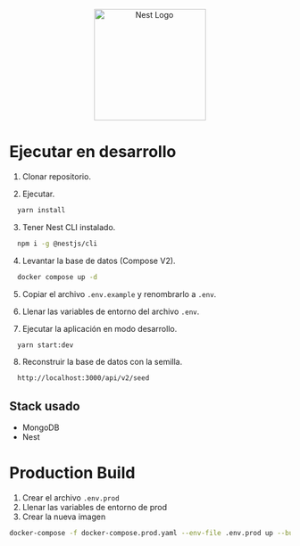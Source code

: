 <p align="center">
  <a href="http://nestjs.com/" target="blank"><img src="https://nestjs.com/img/logo-small.svg" width="200" alt="Nest Logo" /></a>
</p>

# Ejecutar en desarrollo

1. Clonar repositorio.

2. Ejecutar.

```bash
  yarn install
```

3. Tener Nest CLI instalado.

```bash
  npm i -g @nestjs/cli
```

4. Levantar la base de datos (Compose V2).

```bash
  docker compose up -d
```

5. Copiar el archivo ```.env.example``` y renombrarlo a ```.env```.

6. Llenar las variables de entorno del archivo ```.env```.

7. Ejecutar la aplicación en modo desarrollo.

```bash
  yarn start:dev
```

8. Reconstruir la base de datos con la semilla.
  
```bash
  http://localhost:3000/api/v2/seed
```

## Stack usado

- MongoDB
- Nest

# Production Build

1. Crear el archivo ```.env.prod```
2. Llenar las variables de entorno de prod
3. Crear la nueva imagen

```bash
docker-compose -f docker-compose.prod.yaml --env-file .env.prod up --build
```
